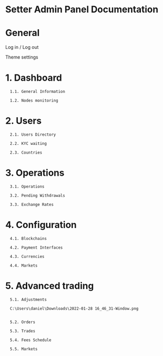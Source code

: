 # Setter Admin Panel Documentation

# General

Log in / Log out

Theme settings

# 1. Dashboard

      1.1. General Information
      
      1.2. Nodes monitoring
      
# 2. Users

      2.1. Users Directory
      
      2.2. KYC waiting
      
      2.3. Countries

# 3. Operations

      3.1. Operations 
      
      3.2. Pending Withdrawals
      
      3.3. Exchange Rates

# 4. Configuration

      4.1. Blockchains
      
      4.2. Payment Interfaces
      
      4.3. Currencies
      
      4.4. Markets

# 5. Advanced trading

      5.1. Adjustments
      
      C:\Users\daniel\Downloads\2022-01-28 16_46_31-Window.png

      
      5.2. Orders
      
      5.3. Trades
      
      5.4. Fees Schedule
      
      5.5. Markets
      
